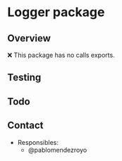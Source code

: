 # Logger package

## Overview

❌ This package has no calls exports.

## Testing

## Todo

## Contact

- Responsibles:
  - @pablomendezroyo
